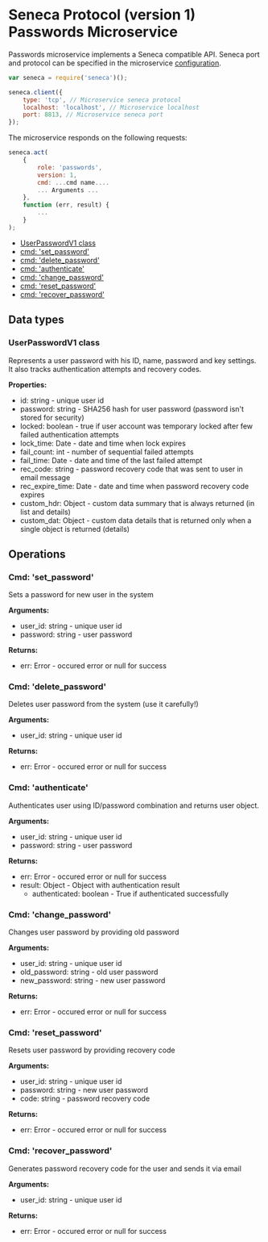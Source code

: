 # Seneca Protocol (version 1) <br/> Passwords Microservice

Passwords microservice implements a Seneca compatible API. 
Seneca port and protocol can be specified in the microservice [configuration](Configuration.md/#api_seneca). 

```javascript
var seneca = require('seneca')();

seneca.client({
    type: 'tcp', // Microservice seneca protocol
    localhost: 'localhost', // Microservice localhost
    port: 8813, // Microservice seneca port
});
```

The microservice responds on the following requests:

```javascript
seneca.act(
    {
        role: 'passwords',
        version: 1,
        cmd: ...cmd name....
        ... Arguments ...
    },
    function (err, result) {
        ...
    }
);
```

* [UserPasswordV1 class](#class1)
* [cmd: 'set_password'](#operation1)
* [cmd: 'delete_password'](#operation2)
* [cmd: 'authenticate'](#operation3)
* [cmd: 'change_password'](#operation4)
* [cmd: 'reset_password'](#operation5)
* [cmd: 'recover_password'](#operation6)

## Data types

### <a name="class1"></a> UserPasswordV1 class

Represents a user password with his ID, name, password and key settings.
It also tracks authentication attempts and recovery codes. 

**Properties:**
- id: string - unique user id
- password: string - SHA256 hash for user password (password isn't stored for security)
- locked: boolean - true if user account was temporary locked after few failed authentication attempts
- lock_time: Date - date and time when lock expires
- fail_count: int - number of sequential failed attempts
- fail_time: Date - date and time of the last failed attempt
- rec_code: string - password recovery code that was sent to user in email message
- rec\_expire\_time: Date - date and time when password recovery code expires
- custom_hdr: Object - custom data summary that is always returned (in list and details)
- custom_dat: Object - custom data details that is returned only when a single object is returned (details)

## Operations

### <a name="operation1"></a> Cmd: 'set_password'

Sets a password for new user in the system

**Arguments:** 
- user_id: string - unique user id
- password: string - user password

**Returns:**
- err: Error - occured error or null for success

### <a name="operation2"></a> Cmd: 'delete_password'

Deletes user password from the system (use it carefully!)

**Arguments:** 
- user_id: string - unique user id

**Returns:**
- err: Error - occured error or null for success

### <a name="operation3"></a> Cmd: 'authenticate'

Authenticates user using ID/password combination and returns user object.

**Arguments:** 
- user_id: string - unique user id
- password: string - user password

**Returns:**
- err: Error - occured error or null for success
- result: Object - Object with authentication result
    - authenticated: boolean - True if authenticated successfully

### <a name="operation4"></a> Cmd: 'change_password'

Changes user password by providing old password

**Arguments:** 
- user_id: string - unique user id
- old_password: string - old user password
- new_password: string - new user password

**Returns:**
- err: Error - occured error or null for success

### <a name="operation5"></a> Cmd: 'reset_password'

Resets user password by providing recovery code

**Arguments:** 
- user_id: string - unique user id
- password: string - new user password
- code: string - password recovery code

**Returns:**
- err: Error - occured error or null for success

### <a name="operation6"></a> Cmd: 'recover_password'

Generates password recovery code for the user and sends it via email

**Arguments:** 
- user_id: string - unique user id

**Returns:**
- err: Error - occured error or null for success
